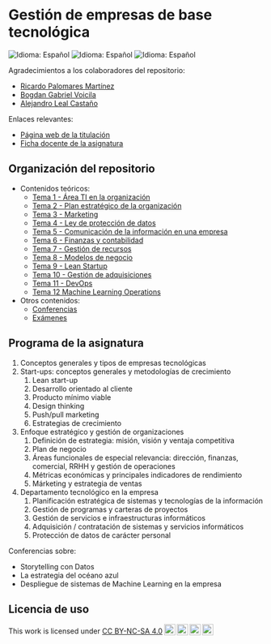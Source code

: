 # Gestión de empresas de base tecnológica

![Idioma: Español](https://img.shields.io/badge/Idioma-Español-green.svg)
![Idioma: Español](https://img.shields.io/badge/Año_académico-2022/2023-blue.svg)
![Idioma: Español](https://img.shields.io/badge/Curso_académico-Segundo_curso-blue.svg)

Agradecimientos a los colaboradores del repositorio:

- [Ricardo Palomares Martínez](https://github.com/RickieES)
- [Bogdan Gabriel Voicila](https://github.com/bgvmad)
- [Alejandro Leal Castaño](https://github.com/alejleal)

Enlaces relevantes:

- [Página web de la titulación](https://informatica.ucm.es/master-en-ingenieria-informatica)
- [Ficha docente de la asignatura](docs/fichaDocente.pdf)

## Organización del repositorio

- Contenidos teóricos:
  - [Tema 1 - Área TI en la organización](tema1_areaTIenLaOrganizacion)
  - [Tema 2 - Plan estratégico de la organización](tema2_planEstratégicoDeLaOrganización)
  - [Tema 3 - Marketing](tema3_marketing)
  - [Tema 4 - Ley de protección de datos](tema4_leyDeProteccionDeDatos)
  - [Tema 5 - Comunicación de la información en una empresa](tema5_comunicacionDeInformacionEnUnaEmpresa)
  - [Tema 6 - Finanzas y contabilidad](tema6_finazasYContabilidad)
  - [Tema 7 - Gestión de recursos](tema7_gestionDeRecursos)
  - [Tema 8 - Modelos de negocio](tema8_modelosDeNegocio)
  - [Tema 9 - Lean Startup](tema9_leanStartup)
  - [Tema 10 - Gestión de adquisiciones](tema10_gestionDeAdquisiciones)
  - [Tema 11 - DevOps](tema11_devOps)
  - [Tema 12 Machine Learning Operations](tema12_machineLearningOperations)
- Otros contenidos:
  - [Conferencias](conferencias)
  - [Exámenes](examenes)

## Programa de la asignatura

1. Conceptos generales y tipos de empresas tecnológicas
2. Start-ups: conceptos generales y metodologías de crecimiento
   1. Lean start-up
   2. Desarrollo orientado al cliente
   3. Producto mínimo viable
   4. Design thinking
   5. Push/pull marketing
   6. Estrategias de crecimiento
3. Enfoque estratégico y gestión de organizaciones
   1. Definición de estrategia: misión, visión y ventaja competitiva
   2. Plan de negocio
   3. Áreas funcionales de especial relevancia: dirección, finanzas, comercial, RRHH y gestión de operaciones
   4. Métricas económicas y principales indicadores de rendimiento
   5. Márketing y estrategia de ventas
4. Departamento tecnológico en la empresa
   1. Planificación estratégica de sistemas y tecnologías de la información
   2. Gestión de programas y carteras de proyectos
   3. Gestión de servicios e infraestructuras informáticos
   4. Adquisición / contratación de sistemas y servicios informáticos
   5. Protección de datos de carácter personal

Conferencias sobre:

- Storytelling con Datos
- La estrategia del océano azul
- Despliegue de sistemas de Machine Learning en la empresa

## Licencia de uso

<p xmlns:cc="http://creativecommons.org/ns#" >This work is licensed under <a href="https://creativecommons.org/licenses/by-nc-sa/4.0/?ref=chooser-v1" target="_blank" rel="license noopener noreferrer" style="display:inline-block;">CC BY-NC-SA 4.0<img style="height:22px!important;margin-left:3px;vertical-align:text-bottom;" src="https://mirrors.creativecommons.org/presskit/icons/cc.svg?ref=chooser-v1" alt=""><img style="height:22px!important;margin-left:3px;vertical-align:text-bottom;" src="https://mirrors.creativecommons.org/presskit/icons/by.svg?ref=chooser-v1" alt=""><img style="height:22px!important;margin-left:3px;vertical-align:text-bottom;" src="https://mirrors.creativecommons.org/presskit/icons/nc.svg?ref=chooser-v1" alt=""><img style="height:22px!important;margin-left:3px;vertical-align:text-bottom;" src="https://mirrors.creativecommons.org/presskit/icons/sa.svg?ref=chooser-v1" alt=""></a></p>